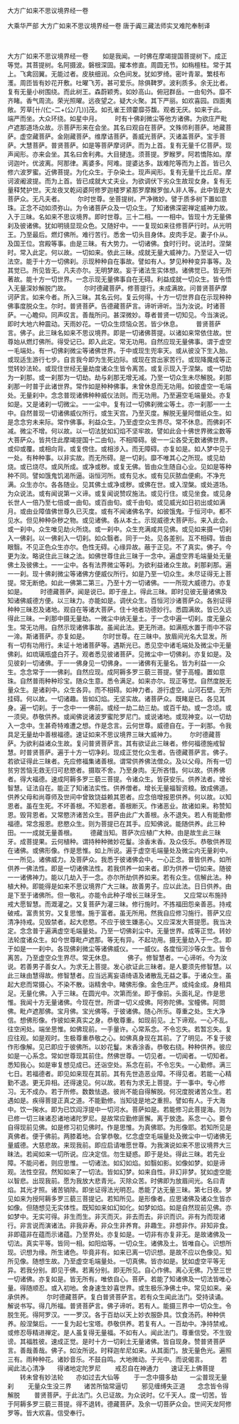 大方广如来不思议境界经一卷


大乘华严部
大方广如来不思议境界经一卷
唐于阗三藏法师实叉难陀奉制译


　　

大方广如来不思议境界经一卷
　　如是我闻。一时佛在摩竭提国菩提树下。成正等觉。其菩提树。名阿摄波。磐根深固。擢本修直。周圆无节。如栴檀柱。常于其上。飞禽回翼。无能过者。皮肤细润。众色间发。犹如罗绮。密叶青翠。繁枝布濩。周匝皆有妙花开敷。吐曜飞芳。甚可爱乐。除俱鞞罗。波利质多。余无比者。复有无量小树围绕。而此树王。森蔚颖秀。如妙高山。俯冠群岳。一由旬外。靡不齐睹。香气周流。荣光照曜。远夜望之。疑大火聚。其下严丽。如欢喜园。四面夷敞。芳草[卄/(仁-二+(公/几))]茂。如孔雀王颈藿靡芬馥。观者无厌。如来于此。端严而坐。大众环绕。如星中月。
　　时有十佛刹微尘等他方诸佛。为欲庄严毗卢遮那道场众故。示菩萨形来在会坐。其名曰观自在菩萨。文殊师利菩萨。地藏菩萨。虚空藏菩萨。金刚藏菩萨。维摩诘菩萨。善威光菩萨。灭诸盖菩萨。宝手菩萨。大慧菩萨。普贤菩萨。如是等菩萨摩诃萨。而为上首。复有无量千亿菩萨。现声闻形。亦来会坐。其名曰舍利弗。大目揵连。须菩提。罗睺罗。阿若憍陈如。摩诃迦叶。优波离。阿那律。离婆多。阿难。提婆达多。跋难陀等而为上首。皆已久修六波罗蜜。近佛菩提。为化众生。于杂染土。现声闻形。复有无量千比丘尼。摩诃波阇波提。而为上首。皆已成就大丈夫业。为欲调伏下劣众生故现女身。复有无量释梵护世。天龙夜叉乾闼婆阿修罗迦楼罗紧那罗摩睺罗伽人非人等。此中皆是大菩萨众。无凡夫者。
　　尔时世尊。坐菩提树。严净微妙。譬于质多树下置如意珠。正念不动如须弥山。为令诸菩萨众及一切众生。了知诸佛深密禅定威神力故。入于三昧。名如来不思议境界。即时世尊。三十二相。一一相中。皆现十方无量佛刹及彼诸佛。犹如明镜显现众色。又随好中。一一复现如来往修菩萨行时。从光明王。乃至最后。燃灯佛所。难行苦行。悉舍一切头目身体。皮肉手足。妻子仆从。及国王位。宫殿等事。由是三昧。有大势力。一切诸佛。食时行时。说法时。涅槃时。常入此定。何以故。一切如来。依此三昧。成就无量大威神力。乃至证入一切法空。能于十方一切佛刹。示现种种自在事故。譬如有人。梦见种种变异事等。及其觉已。所见皆无。凡夫亦尔。无明梦故。妄于诸法生实体想。诸佛觉已。皆无所著故。能十方一切世界。一念示现无量佛事自在无碍。利益成就一切众生。皆令悟入无量深妙解脱门故。
　　尔时德藏菩萨。修菩提行。未成满故。问普贤菩萨摩诃萨言。如来今者。所入三昧。其名云何。复云何得。十方一切世界自在示现种种佛事度脱众生。尔时。普贤菩萨。告德藏菩萨言。谛听谛听。当为汝说。时诸菩萨。一心瞻仰。同声叹言。善哉所问。甚深微妙。尊者普贤一切知见。今当演说。即时大地六种震动。天雨妙花。一切众生烦恼众苦。皆少休息。
　　普贤菩萨言。佛子。此三昧名如来不思议境界。即是一切诸佛菩提。以诸如来常依住故。世尊始从燃灯佛所。得受记已。即入此定。常无功用。自然应现无量佛事。谓于虚空一毛端处。有一切佛刹微尘等诸佛世界。于中或现生兜率天。或从彼没下生入胎。或现适生游行七步。自言我今即为生死边际。或现在宫出家苦行。或现降魔成等正觉转妙法轮。或现住世经无量劫度诸众生皆令离苦。或复示现入于涅槃。或一切劫为一刹那。或一刹那为一切劫。劫与刹那无增无减。乃至一切众生未尽解脱。刹那刹那一时普于此诸世界。常作如是种种佛事。未曾休息而无功用。如彼虚空一毛端处。无量刹中。念念普现诸佛种种威仪法则。而无功用。乃至遍空毛端量处。亦复如是。又是诸刹一切微尘。一一尘中。复有过一切佛刹微尘等土。亦一刹那一一土中。自然普现一切诸佛威仪所行。或生天宫。乃至灭度。解脱无量阿僧祇众生。如是念念穷未来际。常作佛事。利益众生。乃至虚空众生界尽。常不休息。而佛刹不减。微尘不增。何以故。以一切法犹如幻焰不坚牢故。譬如此会十佛世界微尘数等大菩萨众。皆共住此摩竭提国十二由旬。不相障碍。彼一一尘各受无数诸佛世界。或仰或覆。或相向背。或复傍住。或相涉入。而无障碍。亦复如是。如人梦中见于一处。有种种事。以非实故。而无所碍。是一切刹。靡不唯其心之所现。或见劫烧。或已烧尽。或风所成。或净或秽。或复无佛。皆由众生随自心业。见如是等种种不同。譬如饿鬼饥渴所逼。诣恒河所。或有见水。或有见灰脓血便痢。不净充满。众生亦尔。各各随业。见其佛土或净或秽。或佛在世。或入涅槃。或处道场。为众说法。或有闻说第一义谛。或复闻说赞叹施法。或见行住。或见坐食。或见身长世人一倍乃至七倍或一由旬。或百由旬。或千由旬。或见威光如日初出或如满月。或由业障值佛世尊久已灭度。或有不闻诸佛名字。如彼饿鬼。于恒河中。都不见水。但见种种杂秽之物。或见诸佛。各从本土。示现威德大菩萨形。来入此会。或一刹中。众生唯见劫火所烧。或一刹中。众生充满咸共见佛。或见如来摄一切刹入一佛刹。以一佛刹入一切刹。如众翳者。同于一处。见各差别。互不相碍。皆由眼翳。不见正色众生亦尔。色性无碍。心缘异故。蔽于正见。不了真实。佛子。今更为汝。略说住此三昧之法。如佛世尊住此三昧于一念中。遍虚空界毛端量处无量佛土及彼佛土。一一尘中。各有法界微尘等刹。为欲利益诸众生故。刹那刹那。遍一一刹。现十佛刹微尘等诸佛方便威仪所行。如是乃至一切众生。未尽证得无上菩提。常无断绝。如此一佛第二第三。乃至十方一切诸佛。一一所现大威德力。亦复如是。
　　时德藏菩萨。闻是说已。即于座上。得此三昧。即时见彼无量诸佛及知诸佛威德方便。以三昧力。亦能如是。调伏众生。百恒河沙诸菩萨众。各别证得种种三昧忍及诸地。观自在等诸大菩萨。住十地者功德妙行。悉圆满故。皆已久远得此三昧。一刹那中摄无量劫。一微尘中纳无量土。于一念中遍一切刹。度无量众生。常无功用。自然示现诸佛事故。虽闻此法。更无所进。如满瓶水置于雨中不容一渧。斯诸菩萨。亦复如是。
　　尔时世尊。在三昧中。放眉间光名大显发。所有一切有功用行。未证十地诸菩萨等。遇斯光已。悉见空中诸毛端处及微尘中无量佛刹。如琉璃瓶盛白芥子。观者悉见彼诸菩萨。见微尘中一切佛刹。亦复如是。及见彼刹一切诸佛。于一一佛身见一切佛身。一一诸佛有无量名。皆为利益一一众生。念念常于一一佛刹。自然应现。成阿耨多罗三藐三菩提。譬于高幢。置如意珠。自然普雨种种珍宝。随众生意。悉令满足。如来亦尔。现正等觉。自然度脱无量众生。是诸刹中。众生各异。而不相碍。如神力者。游行虚空。山河石壁。无所挂碍。何以故。一切诸趣。皆如幻焰。无坚实故。诸菩萨众。既睹是已。各见其身。遍一切刹。于一念中一一佛前。或经一劫二劫三劫。或百千劫。或一念顷。或一须臾。恭敬供养。或闻佛说诸波罗蜜陀罗尼门。或说诸地。或现神变。以一切劫入一念中。生甚奇特难遭之想。作是念言。云何世尊。威德自在。于一刹那。令我具足无量劫中善根福德。速证如来不思议境界三昧大威神力。
　　尔时德藏菩萨。为欲利益诸众生故。复问普贤菩萨言。其有欲证此三昧者。修何福德施戒智慧。时普贤菩萨。遍于十方一切净刹。现成正觉化众生者。告德藏菩萨言。佛子。若欲证得此三昧者。先应修福集诸善根。谓常供养佛法僧众。及以父母。所有一切贫穷苦恼无救无归可悲愍者。摄取不舍。乃至身肉。无所吝惜。何以故。供养佛者。得大福德。速成阿耨多罗三藐三菩提。令诸众生。皆获安乐。供养法者。增长智慧。证法自在。能正了知诸法实性。供养僧者。增长无量福智资粮。致成佛道。供养父母和尚尊师及世间中曾致饶益赖其恩者。应念倍增报恩供养。何以故。以知恩者。虽在生死。不坏善根。不知恩者。善根断灭。作诸恶业。故诸如来。称赞知恩。毁背恩者。又常愍济诸苦众生。菩萨由此广大善根。永不退失。若人有能勤修福德。常念报恩。悲愍众生。则为菩提已在其手。应知佛说。能随供养。此三种田。一一成就无量善根。
　　德藏当知。菩萨次应植广大种。由是故生此三昧牙。成菩提果。云何植种。谓持种种微妙花鬘。涂香末香。及众伎乐。恭敬供养现在诸佛。或佛形像。作是思惟。如上所说。遍于虚空毛端量处及微尘内无量刹中。一一所见。诸佛威力。及菩萨众。我悉于彼诸佛会中。一心正念。普皆供养。如所供养一佛法性。即是一切诸佛法性。若我供养一如来者。即为供养一切如来。随彼一一诸佛神力。能以几劫入于一念。亦尔所劫供养如来。若有众生。信解此法。种植大种。即能得是如来不思议境界广大三昧。故善男子。应以此法。日日供养。由是下至于诸佛所。但一敬礼。亦能令此种子增长三昧牙生。
　　又应常以布施持戒大愿智慧。而溉灌之。又复菩萨为灌三昧。修行施时。不拣福田怨亲善恶。持戒破戒。富贵贫穷。又复思惟。施于富者。虽无所用。然我自应修习施行。菩萨又应清净持戒。见毁禁者。起大悲愍。不应于彼生嫌恚心。又应深发大菩提愿。我当决定。念念普于遍满虚空毛端量处。乃至一切佛刹尘中。无量世界。成等正觉。转妙法轮度诸众生。如今世尊毗卢遮那。等无有异。不起功用。摄无量劫入于一念。即于如是一一刹中。各现佛刹微尘等诸佛威仪。一一威仪。各度恒河沙等众生。皆令离苦。乃至虚空众生界尽。常无休息。
　　佛子。修智慧者。一心谛听。今为汝说。若善男子善女人。为求无上菩提。发心欲证此三昧者。是人要须先修智慧。以此三昧由慧得故。修智慧者。应当远离妄语绮语及诸散乱无益之事。于诸众生。虽起大悲而常摄心。不染不散。诣精舍中。睹佛形像。金色庄严。或纯金成。身相具足。无量化佛。入于三昧。在圆光中。次第而坐。即于像前。头面礼足。作是思惟。我闻十方无量诸佛。今现在世。所谓一切义成佛。阿弥陀佛。宝幢佛。阿閦佛。毗卢遮那佛。宝月佛。宝光佛等。于彼诸佛。随心所乐。尊重之处。生大净信。想佛形像。作彼如来真实之身。恭敬尊重。如现前见。上下谛观。一心不乱。往空闲处。端坐思惟。如佛现前。一手量许。心常系念。不令忘失。若暂忘失。复应往观。如是观时。生极尊重恭敬之心。如佛真身现在其前。了了明见。不复于彼作形像解。见已即应于彼佛所。以妙花鬘。末香涂香。恭敬右绕。种种供养。彼应如是一心系念。常如世尊现其前住。然佛世尊。一切见者。一切闻者。一切知者。悉知我心。如是审复想见成已。还诣空处。系念在前。不令忘失。一心勤修。满三七日。若福德者。即见如来现在其前。其有先世造恶业障。不得见者。若能一心精勤不退。更无异相。还得速见。何以故。若有为求无上菩提。于一事中。专心修习。无不成办。若于所修。数数怯退。彼尚不能自得解脱。何况度脱诸苦众生。若遇如是。疾得菩提正真之道。不能勤修。当知徒是地之重担。譬如有人。于大海中。饮一掬水。即为已饮阎浮提中一切河水。菩萨如是。若能修习此菩提海。则为已修一切三昧诸忍诸地诸陀罗尼。是故常应勤修匪懈。离于放逸。系念一心。要令自得现前见佛。如是修习初见佛时。作是思惟。为真佛耶。为形像耶。若知所见是真佛者。便于佛前。两膝着地。合掌恭敬。忆念虚空毛端量处及微尘中一切诸佛无量威德。大慈悲故。来现我前。即应启请唯愿世尊。为我演说如来不思议境界大三昧法。若闻如来一切所说。应决定信。勿生疑惑。即于是处。得此三昧。若先业障。不能问者。则应思惟。一切诸法。如幻如焰。如翳如影。如像如梦。如是谛观。法性空寂。然知如来了一切法。皆如幻梦。如来自性。非幻非梦。犹如虚空能以智悲。出现我前。愿为我放大悲青光。灭除众苦。时佛即为放眉间光。名曰青焰。其光才照。诸苦销除。即坐证得法光明忍。悉能了达无量三昧。第七日夜。梦见如来为授阿耨多罗三藐三菩提记。若知所见。是形像者。应思诸佛及诸众生皆亦如像。但随想见无实体性。既知如来如幻如化。如梦如焰。如是自然现前见佛。亦如梦中。无实可得。非生而生。非灭而灭。非去而去。非识而识。非有为而现诸行。非言说而演诸法。非我非寿。非众生非养育。非趣生。非想非作。非知非食。非即蕴非在蕴而示诸蕴。乃至界处。亦复如是。一切非有亦复非无。是故诸佛及一切法。真实平等。皆同一相。如阳焰等。一切众生。诸佛及土。皆唯自心。识想所现。识想为缘。所生诸色。毕竟非有。如来已离一切识想。是故不应以色像见。知所见像。随想生故。乃至虚空毛端量处。一切真佛。皆亦如是。犹如虚空平等无异。若我分别。即见于佛。若离分别。即无所见。自心作佛。离心无佛。乃至三世一切诸佛。亦复如是。皆无所有。唯依自心。菩萨。若能了知诸佛及一切法皆唯心量。得随顺忍。或入初地。舍身速生妙喜世界。或生极乐净佛土中。常见如来。亲承供养。
　　尔时德藏菩萨。复白普贤菩萨言。若有众生闻此法门。受持读诵。解说书写。得几所福。普贤菩萨言。佛子谛听。若有人。能摄三界中一切众生。令脱生死。得阿罗汉。一一罗汉。各于百劫以天上妙衣服卧具。饮食汤药。种种供养。般涅槃后。一一复为起七宝塔。恭敬供养。若复有人。一百劫中。净持禁戒。或修忍辱精进禅定。是人虽复得无量福。不如有人。闻此法门。尊重信受。不生毁谤。其福胜彼。速成正觉。是时十方一切刹土无量诸佛。皆自现身。赞普贤菩萨言。善哉善哉。佛子。如汝所说。时释迦牟尼如来。从其面门。放无量色光。遍照三有。雨种种花。诸妙音乐。不鼓自鸣。大地微动。于光中。而说偈言。
　　若闻此法心清净　　得诸地定陀罗尼
　　戒忍自在神通力　　速证无上佛菩提
　　转未曾有妙法轮　　亦如过去大仙等
　　于一念中摄多劫　　一尘普现无量刹
　　无量众生没三界　　诸苦所恼常逼切
　　邪见缠缚失正道　　念念皆令得解脱
　　普贤菩萨。于此法门。久已证故。为众说时。亿千天人。度一切苦。皆于阿耨多罗三藐三菩提。得不退转。德藏菩萨。及余一切菩萨众会。世间天龙阿修罗等。皆大欢喜。信受奉行。

 
